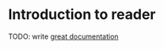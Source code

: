 # Introduction to reader

TODO: write [great documentation](http://jacobian.org/writing/what-to-write/)
